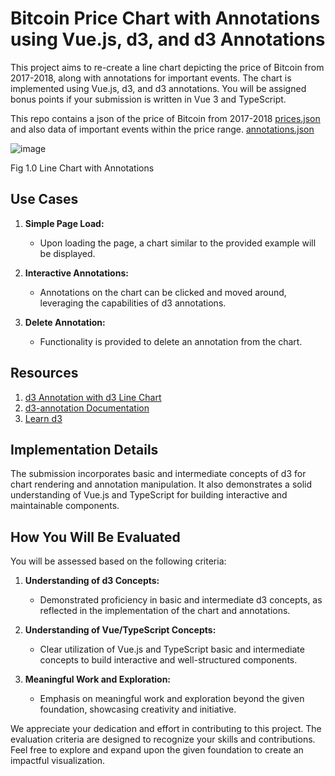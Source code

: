 # Bitcoin Price Chart with Annotations using Vue.js, d3, and d3 Annotations

This project aims to re-create a line chart depicting the price of Bitcoin from 2017-2018, along with annotations for important events. 
The chart is implemented using Vue.js, d3, and d3 annotations. You will be assigned bonus points if your submission is written in Vue 3 and TypeScript.

This repo contains a json of the price of Bitcoin from 2017-2018 [prices.json](https://github.com/cyphercrescent/ccl-eval-fetp/blob/main/prices.json) and also data of 
important events within the price range. [annotations.json](https://github.com/cyphercrescent/ccl-eval-fetp/blob/main/annotations.json)

![image](https://github.com/cyphercrescent/ccl-eval-fetp/assets/45539206/9aba4f37-0939-4c8b-b565-f96dd671b07e)


Fig 1.0 Line Chart with Annotations


## Use Cases

1. **Simple Page Load:**
   - Upon loading the page, a chart similar to the provided example will be displayed.

2. **Interactive Annotations:**
   - Annotations on the chart can be clicked and moved around, leveraging the capabilities of d3 annotations.

3. **Delete Annotation:**
   - Functionality is provided to delete an annotation from the chart.

## Resources

1. [d3 Annotation with d3 Line Chart](https://observablehq.com/@hydrosquall/d3-annotation-with-d3-line-chart)
2. [d3-annotation Documentation](https://d3-annotation.susielu.com/)
3. [Learn d3](https://observablehq.com/@d3/learn-d)

## Implementation Details

The submission incorporates basic and intermediate concepts of d3 for chart rendering and annotation manipulation. It also demonstrates a solid understanding of Vue.js and TypeScript for building interactive and maintainable components.

## How You Will Be Evaluated

You will be assessed based on the following criteria:

1. **Understanding of d3 Concepts:**
   - Demonstrated proficiency in basic and intermediate d3 concepts, as reflected in the implementation of the chart and annotations.

2. **Understanding of Vue/TypeScript Concepts:**
   - Clear utilization of Vue.js and TypeScript basic and intermediate concepts to build interactive and well-structured components.

3. **Meaningful Work and Exploration:**
   - Emphasis on meaningful work and exploration beyond the given foundation, showcasing creativity and initiative.

We appreciate your dedication and effort in contributing to this project. The evaluation criteria are designed to recognize your skills and contributions. Feel free to explore and expand upon the given foundation to create an impactful visualization.
